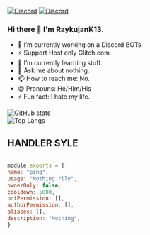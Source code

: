 [![Discord](https://topservers.com/dynamic_banners/16165142401871008858.gif)](https://discord.gg/wdNMKGdNym)
[![Discord](https://topservers.com/dynamic_banners/16203052661420468059.gif)](https://discord.gg/wdNMKGdNym)

### Hi there 👋 I'm RaykujanK13.

- 🔭 I’m currently working on a Discord BOTs.
- ⚡ Support Host only Glitch.com
- 🌱 I’m currently learning stuff.
- 💬 Ask me about nothing.
- 📫 How to reach me: No.
- 😄 Pronouns: He/Him/His
- ⚡ Fun fact: I hate my life.

![GitHub stats](https://github-readme-stats.vercel.app/api?username=Rimba5446&show_icons=true&count_private=true)  
![Top Langs](https://github-readme-stats.vercel.app/api/top-langs/?username=Rimba5446)

## HANDLER SYLE

```js

module.exports = {
name: "ping",
usage: "Nothing rlly",
ownerOnly: false, 
cooldown: 5000,
botPermission: [],
authorPermission: [],
aliases: [],
description: "Nothing",
}

```
